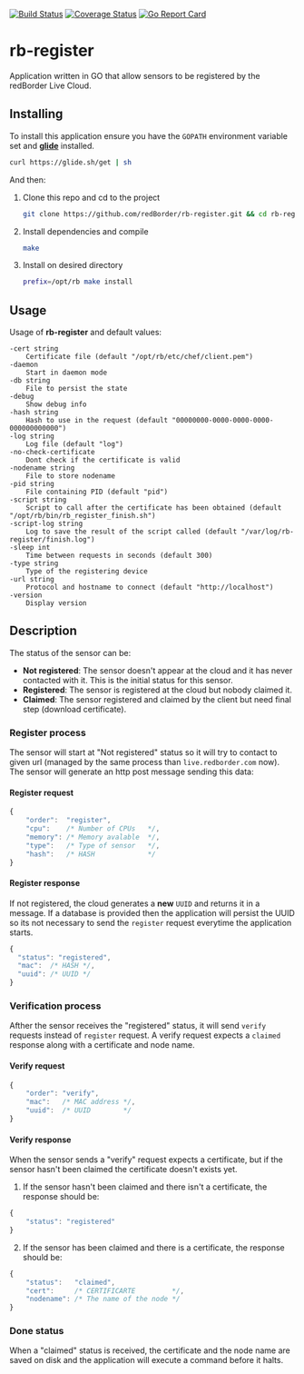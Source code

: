 [![Build Status](https://travis-ci.org/redBorder/rb-register.svg?branch=master)](https://travis-ci.org/redBorder/rb-register)
[![Coverage Status](https://coveralls.io/repos/github/redBorder/rb-register/badge.svg?branch=master)](https://coveralls.io/github/redBorder/rb-register?branch=master)
[![Go Report Card](https://goreportcard.com/badge/github.com/redBorder/rb-register)](https://goreportcard.com/report/github.com/redBorder/rb-register)

# rb-register

Application written in GO that allow sensors to be registered by the redBorder
Live Cloud.

## Installing

To install this application ensure you have the `GOPATH` environment variable
set and **[glide](https://glide.sh/)** installed.

```bash
curl https://glide.sh/get | sh
```

And then:

1. Clone this repo and cd to the project

    ```bash
    git clone https://github.com/redBorder/rb-register.git && cd rb-register
    ```
2. Install dependencies and compile

    ```bash
    make
    ```
3. Install on desired directory

    ```bash
    prefix=/opt/rb make install
    ```

## Usage

Usage of **rb-register** and default values:

```
-cert string
  	Certificate file (default "/opt/rb/etc/chef/client.pem")
-daemon
  	Start in daemon mode
-db string
  	File to persist the state
-debug
  	Show debug info
-hash string
  	Hash to use in the request (default "00000000-0000-0000-0000-000000000000")
-log string
  	Log file (default "log")
-no-check-certificate
  	Dont check if the certificate is valid
-nodename string
  	File to store nodename
-pid string
  	File containing PID (default "pid")
-script string
  	Script to call after the certificate has been obtained (default "/opt/rb/bin/rb_register_finish.sh")
-script-log string
  	Log to save the result of the script called (default "/var/log/rb-register/finish.log")
-sleep int
  	Time between requests in seconds (default 300)
-type string
  	Type of the registering device
-url string
  	Protocol and hostname to connect (default "http://localhost")
-version
  	Display version
```

## Description

The status of the sensor can be:

- **Not registered**: The sensor doesn't appear at the cloud and it has never
contacted with it. This is the initial status for this sensor.
- **Registered**: The sensor is registered at the cloud but nobody claimed it.
- **Claimed**: The sensor registered and claimed by the client but need final
step (download certificate).

### Register process

The sensor will start at "Not registered" status so it will try to contact
to given url (managed by the same process than `live.redborder.com` now). The
sensor will generate an http post message sending this data:

#### Register request

```javascript
{
    "order":  "register",
    "cpu":    /* Number of CPUs   */,
    "memory": /* Memory avalable  */,
    "type":   /* Type of sensor   */,
    "hash":   /* HASH             */
}
```

#### Register response

If not registered, the cloud generates a **new** `UUID` and returns it in a
message. If a database is provided then the application will persist the UUID
so its not necessary to send the `register` request everytime the application
starts.

  ```javascript
  {
    "status": "registered",
    "mac":  /* HASH */,
    "uuid": /* UUID */
  }
  ```

### Verification process

Afther the sensor receives the "registered" status, it will send `verify`
requests instead of `register` request. A verify request expects a `claimed`
response along with a certificate and node name.

#### Verify request

```javascript
{
    "order": "verify",
    "mac":   /* MAC address */,
    "uuid":  /* UUID        */
}
```

#### Verify response

When the sensor sends a "verify" request expects a certificate, but if the sensor hasn't been claimed the certificate doesn't exists yet.

1. If the sensor hasn't been claimed and there isn't a certificate, the response should be:

```javascript
{
    "status": "registered"
}
```

2. If the sensor has been claimed and there is a certificate, the response should be:

```javascript
{
    "status":   "claimed",
    "cert":     /* CERTIFICARTE         */,
    "nodename": /* The name of the node */
}
```

### Done status

When a "claimed" status is received, the certificate and the node name are saved
on disk and the application will execute a command before it halts.
